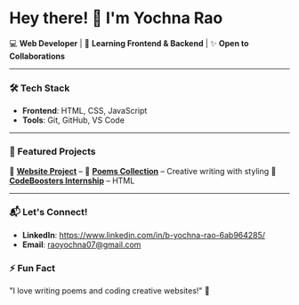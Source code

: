 # **Hey there!** 👋 I'm **Yochna Rao**  

💻 **Web Developer** | 🌱 **Learning Frontend & Backend** | ✨ **Open to Collaborations**  

---

### **🛠️ Tech Stack**  
- **Frontend**: HTML, CSS, JavaScript  
- **Tools**: Git, GitHub, VS Code  
---

### **📂 Featured Projects**  
🔹 **[Website Project](https://github.com/YechnaRao/website)** – 
🔹 **[Poems Collection](https://github.com/YechnaRao/poems)** – Creative writing with styling 
🔹 **[CodeBoosters Internship](https://github.com/YechnaRao/CODEBOOSTERS-INTERNSHIP)** – HTML

---


### **📬 Let's Connect!**  
- **LinkedIn**: https://www.linkedin.com/in/b-yochna-rao-6ab964285/
- **Email**: raoyochna07@gmail.com



### **⚡ Fun Fact**  
"I love writing poems and coding creative websites!" 🎨  
